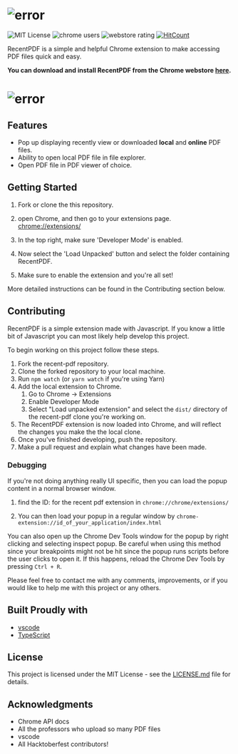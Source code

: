 [logo]: https://raw.githubusercontent.com/alexweininger/recent-pdf/dev/content/promotional/pr1400v2.png ""

[screenshot]: https://raw.githubusercontent.com/alexweininger/recent-pdf/master/content/promotional/image.png ""

# ![error][logo]

![MIT License](https://img.shields.io/github/license/alexweininger/recent-pdf.svg?style=flat-square) ![chrome users](https://img.shields.io/chrome-web-store/users/ihjgdammecebcjinfmllgniaeneabkdk.svg?label=chrome%20users&style=flat-square) ![webstore rating](https://img.shields.io/chrome-web-store/stars/ihjgdammecebcjinfmllgniaeneabkdk.svg?label=webstore%20rating&style=flat-square) [![HitCount](http://hits.dwyl.io/alexweininger/recent-pdf.svg)](http://hits.dwyl.io/alexweininger/recent-pdf)

RecentPDF is a simple and helpful Chrome extension to make accessing PDF files quick and easy.

**You can download and install RecentPDF from the Chrome webstore [here](https://chrome.google.com/webstore/detail/recent-pdf/ihjgdammecebcjinfmllgniaeneabkdk).**

# ![error][screenshot]

## Features

- Pop up displaying recently view or downloaded **local** and **online** PDF files.
- Ability to open local PDF file in file explorer.
- Open PDF file in PDF viewer of choice.

## Getting Started

1. Fork or clone the this repository.

2. open Chrome, and then go to your extensions page. [chrome://extensions/](chrome://extensions/)

3. In the top right, make sure 'Developer Mode' is enabled.

4. Now select the 'Load Unpacked' button and select the folder containing RecentPDF.

5. Make sure to enable the extension and you're all set!

More detailed instructions can be found in the Contributing section below.

## Contributing

RecentPDF is a simple extension made with Javascript. If you know a little bit of Javascript you can most likely help develop this project.

To begin working on this project follow these steps.

1. Fork the recent-pdf repository.
2. Clone the forked repository to your local machine.
3. Run `npm watch` (or `yarn watch` if you're using Yarn)
4. Add the local extension to Chrome.
   1. Go to Chrome -> Extensions
   2. Enable Developer Mode
   3. Select "Load unpacked extension" and select the `dist/` directory of the recent-pdf clone you're working on.
5. The RecentPDF extension is now loaded into Chrome, and will reflect the changes you make the the local clone.
6. Once you've finished developing, push the repository.
7. Make a pull request and explain what changes have been made.

### Debugging

If you're not doing anything really UI specific, then you can load the popup content in a normal browser window.

1. find the ID: for the recent pdf extension in `chrome://chrome/extensions/`

2. You can then load your popup in a regular window by `chrome-extension://id_of_your_application/index.html`

You can also open up the Chrome Dev Tools window for the popup by right clicking and selecting inspect popup. Be careful when using this method since your breakpoints might not be hit since the popup runs scripts before the user clicks to open it. If this happens, reload the Chrome Dev Tools by pressing `Ctrl + R`.

Please feel free to contact me with any comments, improvements, or if you would like to help me with this project or any others.



<!-- TODO -->
<!-- Please read [CONTRIBUTING.md](https://gist.github.com/PurpleBooth/b24679402957c63ec426) for details on our code of conduct, and the process for submitting pull requests to us. -->

<!-- TODO contributors list -->
<!-- BUG -->
<!-- See also the list of [contributors](https://github.com/your/project/contributors) who participated in this project. -->

## Built Proudly with

- [vscode](https://code.visualstudio.com/)
- [TypeScript](https://www.typescriptlang.org/index.html)

## License

This project is licensed under the MIT License - see the [LICENSE.md](LICENSE.md) file for details.

## Acknowledgments

- Chrome API docs
- All the professors who upload so many PDF files
- vscode
- All Hacktoberfest contributors!
